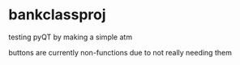 # bankclassproj


testing pyQT by making a simple atm 

buttons are currently non-functions due to not really needing them
